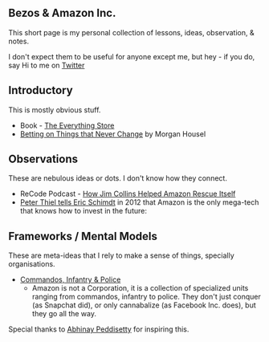 Bezos & Amazon Inc. 
---

This short page is my personal collection of lessons, ideas, observation, & notes. 

I don't expect them to be useful for anyone except me, but hey - if you do, say Hi to me on [Twitter](https://twitter.com/@NirantK)

## Introductory

This is mostly obvious stuff. 
- Book - [The Everything Store](https://www.amazon.in/dp/B00DJ3ITKS/ref=dp-kindle-redirect?_encoding=UTF8&btkr=1)
- [Betting on Things that Never Change](https://www.collaborativefund.com/blog/betting-on-things-that-never-change/) by Morgan Housel

## Observations

These are nebulous ideas or dots. I don't know how they connect. 
- ReCode Podcast - [How Jim Collins Helped Amazon Rescue Itself](https://player.fm/series/recode-decode-with-kara-swisher/how-good-to-great-author-jim-collins-helped-amazon-rescue-itself)
- [Peter Thiel tells Eric Schimdt](https://www.youtube.com/watch?v=snMWgvMgWr4&feature=youtu.be
) in 2012 that Amazon is the only mega-tech that knows how to invest in the future: 

## Frameworks / Mental Models

These are meta-ideas that I rely to make a sense of things, specially organisations. 
- [Commandos, Infantry & Police](https://blog.codinghorror.com/commandos-infantry-and-police/)
  - Amazon is not a Corporation, it is a collection of specialized units ranging from commandos, infantry to police. They don't just conquer (as Snapchat did), or only cannabalize (as Facebook Inc. does), but they go all the way. 

Special thanks to [Abhinay Peddisetty](https://twitter.com/abh1nay) for inspiring this.
